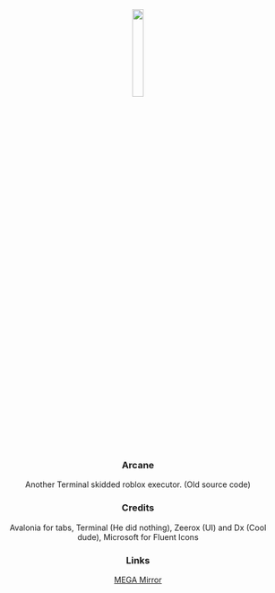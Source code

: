 <div align="center">

<img src="https://cdn.discordapp.com/attachments/999004706246504579/1104503334695600178/ArcaneIMG.png" width="20%" height="20%">

### Arcane

Another Terminal skidded roblox executor. (Old source code)

### Credits
Avalonia for tabs, Terminal (He did nothing), Zeerox (UI) and Dx (Cool dude), Microsoft for Fluent Icons

### Links

[MEGA Mirror](https://mega.nz/file/CyZCyTTJ#_32aHIU-x7GtpErtKkokoPkmHqWxpmHGXJvMXDAfVtE)

</div>
